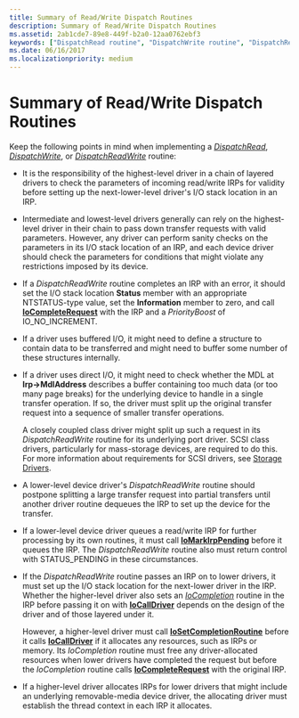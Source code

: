 ```yaml
---
title: Summary of Read/Write Dispatch Routines
description: Summary of Read/Write Dispatch Routines
ms.assetid: 2ab1cde7-89e8-449f-b2a0-12aa0762ebf3
keywords: ["DispatchRead routine", "DispatchWrite routine", "DispatchReadWrite routine", "dispatch routines WDK kernel , DispatchReadWrite routine", "dispatch routines WDK kernel , DispatchWrite routine", "dispatch routines WDK kernel , DispatchRead routine", "read/write dispatch routines WDK kernel", "IRP_MJ_WRITE I/O function codes", "IRP_MJ_READ I/O function codes", "data transfers WDK kernel , read/write dispatch routines", "transferring data WDK kernel , read/write dispatch routines"]
ms.date: 06/16/2017
ms.localizationpriority: medium
---
```


# Summary of Read/Write Dispatch Routines





Keep the following points in mind when implementing a [*DispatchRead*](https://msdn.microsoft.com/library/windows/hardware/ff543376), [*DispatchWrite*](https://msdn.microsoft.com/library/windows/hardware/ff544034), or [*DispatchReadWrite*](https://msdn.microsoft.com/library/windows/hardware/ff543381) routine:

-   It is the responsibility of the highest-level driver in a chain of layered drivers to check the parameters of incoming read/write IRPs for validity before setting up the next-lower-level driver's I/O stack location in an IRP.

-   Intermediate and lowest-level drivers generally can rely on the highest-level driver in their chain to pass down transfer requests with valid parameters. However, any driver can perform sanity checks on the parameters in its I/O stack location of an IRP, and each device driver should check the parameters for conditions that might violate any restrictions imposed by its device.

-   If a *DispatchReadWrite* routine completes an IRP with an error, it should set the I/O stack location **Status** member with an appropriate NTSTATUS-type value, set the **Information** member to zero, and call [**IoCompleteRequest**](https://msdn.microsoft.com/library/windows/hardware/ff548343) with the IRP and a *PriorityBoost* of IO\_NO\_INCREMENT.

-   If a driver uses buffered I/O, it might need to define a structure to contain data to be transferred and might need to buffer some number of these structures internally.

-   If a driver uses direct I/O, it might need to check whether the MDL at **Irp-&gt;MdlAddress** describes a buffer containing too much data (or too many page breaks) for the underlying device to handle in a single transfer operation. If so, the driver must split up the original transfer request into a sequence of smaller transfer operations.

    A closely coupled class driver might split up such a request in its *DispatchReadWrite* routine for its underlying port driver. SCSI class drivers, particularly for mass-storage devices, are required to do this. For more information about requirements for SCSI drivers, see [Storage Drivers](https://msdn.microsoft.com/library/windows/hardware/ff566976).

-   A lower-level device driver's *DispatchReadWrite* routine should postpone splitting a large transfer request into partial transfers until another driver routine dequeues the IRP to set up the device for the transfer.

-   If a lower-level device driver queues a read/write IRP for further processing by its own routines, it must call [**IoMarkIrpPending**](https://msdn.microsoft.com/library/windows/hardware/ff549422) before it queues the IRP. The *DispatchReadWrite* routine also must return control with STATUS\_PENDING in these circumstances.

-   If the *DispatchReadWrite* routine passes an IRP on to lower drivers, it must set up the I/O stack location for the next-lower driver in the IRP. Whether the higher-level driver also sets an [*IoCompletion*](https://msdn.microsoft.com/library/windows/hardware/ff548354) routine in the IRP before passing it on with [**IoCallDriver**](https://msdn.microsoft.com/library/windows/hardware/ff548336) depends on the design of the driver and of those layered under it.

    However, a higher-level driver must call [**IoSetCompletionRoutine**](https://msdn.microsoft.com/library/windows/hardware/ff549679) before it calls [**IoCallDriver**](https://msdn.microsoft.com/library/windows/hardware/ff548336) if it allocates any resources, such as IRPs or memory. Its *IoCompletion* routine must free any driver-allocated resources when lower drivers have completed the request but before the *IoCompletion* routine calls [**IoCompleteRequest**](https://msdn.microsoft.com/library/windows/hardware/ff548343) with the original IRP.

-   If a higher-level driver allocates IRPs for lower drivers that might include an underlying removable-media device driver, the allocating driver must establish the thread context in each IRP it allocates.

 

 




